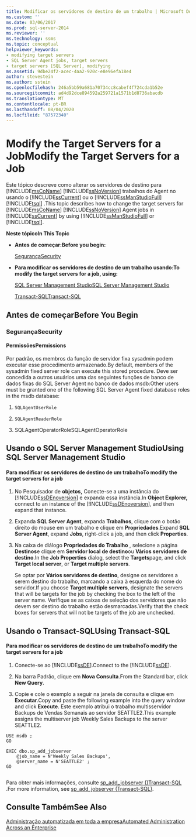 ```yaml
---
title: Modificar os servidores de destino de um trabalho | Microsoft Docs
ms.custom: ''
ms.date: 03/06/2017
ms.prod: sql-server-2014
ms.reviewer: ''
ms.technology: ssms
ms.topic: conceptual
helpviewer_keywords:
- modifying target servers
- SQL Server Agent jobs, target servers
- target servers [SQL Server], modifying
ms.assetid: 9dbe24f2-acec-4aa2-920c-e8e96efa18e4
author: stevestein
ms.author: sstein
ms.openlocfilehash: 246a5bb59a681a70734cc8cabef4f724cda1b52e
ms.sourcegitcommit: ad4d92dce894592a259721a1571b1d8736abacdb
ms.translationtype: MT
ms.contentlocale: pt-BR
ms.lasthandoff: 08/04/2020
ms.locfileid: "87572340"
---
```

# <a name="modify-the-target-servers-for-a-job"></a><span data-ttu-id="1ae64-102">Modify the Target Servers for a Job</span><span class="sxs-lookup"><span data-stu-id="1ae64-102">Modify the Target Servers for a Job</span></span>
  <span data-ttu-id="1ae64-103">Este tópico descreve como alterar os servidores de destino para [!INCLUDE[msCoName](../../includes/msconame-md.md)] [!INCLUDE[ssNoVersion](../../includes/ssnoversion-md.md)] trabalhos do Agent no usando o [!INCLUDE[ssCurrent](../../includes/sscurrent-md.md)] ou o [!INCLUDE[ssManStudioFull](../../includes/ssmanstudiofull-md.md)] [!INCLUDE[tsql](../../includes/tsql-md.md)] .</span><span class="sxs-lookup"><span data-stu-id="1ae64-103">This topic describes how to change the target servers for [!INCLUDE[msCoName](../../includes/msconame-md.md)] [!INCLUDE[ssNoVersion](../../includes/ssnoversion-md.md)] Agent jobs in [!INCLUDE[ssCurrent](../../includes/sscurrent-md.md)] by using [!INCLUDE[ssManStudioFull](../../includes/ssmanstudiofull-md.md)] or [!INCLUDE[tsql](../../includes/tsql-md.md)].</span></span>  
  
 <span data-ttu-id="1ae64-104">**Neste tópico**</span><span class="sxs-lookup"><span data-stu-id="1ae64-104">**In This Topic**</span></span>  
  
-   <span data-ttu-id="1ae64-105">**Antes de começar:**</span><span class="sxs-lookup"><span data-stu-id="1ae64-105">**Before you begin:**</span></span>  
  
     [<span data-ttu-id="1ae64-106">Segurança</span><span class="sxs-lookup"><span data-stu-id="1ae64-106">Security</span></span>](#Security)  
  
-   <span data-ttu-id="1ae64-107">**Para modificar os servidores de destino de um trabalho usando:**</span><span class="sxs-lookup"><span data-stu-id="1ae64-107">**To modify the target servers for a job, using:**</span></span>  
  
     [<span data-ttu-id="1ae64-108">SQL Server Management Studio</span><span class="sxs-lookup"><span data-stu-id="1ae64-108">SQL Server Management Studio</span></span>](#SSMSProcedure)  
  
     [<span data-ttu-id="1ae64-109">Transact-SQL</span><span class="sxs-lookup"><span data-stu-id="1ae64-109">Transact-SQL</span></span>](#TsqlProcedure)  
  
##  <a name="before-you-begin"></a><a name="BeforeYouBegin"></a> <span data-ttu-id="1ae64-110">Antes de começar</span><span class="sxs-lookup"><span data-stu-id="1ae64-110">Before You Begin</span></span>  
  
###  <a name="security"></a><a name="Security"></a> <span data-ttu-id="1ae64-111">Segurança</span><span class="sxs-lookup"><span data-stu-id="1ae64-111">Security</span></span>  
  
####  <a name="permissions"></a><a name="Permissions"></a> <span data-ttu-id="1ae64-112">Permissões</span><span class="sxs-lookup"><span data-stu-id="1ae64-112">Permissions</span></span>  
 <span data-ttu-id="1ae64-113">Por padrão, os membros da função de servidor fixa sysadmin podem executar esse procedimento armazenado.</span><span class="sxs-lookup"><span data-stu-id="1ae64-113">By default, members of the sysadmin fixed server role can execute this stored procedure.</span></span> <span data-ttu-id="1ae64-114">Deve ser concedida a outros usuários uma das seguintes funções de banco de dados fixas do SQL Server Agent no banco de dados msdb:</span><span class="sxs-lookup"><span data-stu-id="1ae64-114">Other users must be granted one of the following SQL Server Agent fixed database roles in the msdb database:</span></span>  
  
1.  `SQLAgentUserRole`  
  
2.  `SQLAgentReaderRole`  
  
3.  <span data-ttu-id="1ae64-115">SQLAgentOperatorRole</span><span class="sxs-lookup"><span data-stu-id="1ae64-115">SQLAgentOperatorRole</span></span>  
  
##  <a name="using-sql-server-management-studio"></a><a name="SSMSProcedure"></a> <span data-ttu-id="1ae64-116">Usando o SQL Server Management Studio</span><span class="sxs-lookup"><span data-stu-id="1ae64-116">Using SQL Server Management Studio</span></span>  
  
#### <a name="to-modify-the-target-servers-for-a-job"></a><span data-ttu-id="1ae64-117">Para modificar os servidores de destino de um trabalho</span><span class="sxs-lookup"><span data-stu-id="1ae64-117">To modify the target servers for a job</span></span>  
  
1.  <span data-ttu-id="1ae64-118">No Pesquisador de **objetos,** Conecte-se a uma instância do [!INCLUDE[ssDEnoversion](../../includes/ssdenoversion-md.md)] e expanda essa instância.</span><span class="sxs-lookup"><span data-stu-id="1ae64-118">In **Object Explorer,** connect to an instance of the [!INCLUDE[ssDEnoversion](../../includes/ssdenoversion-md.md)], and then expand that instance.</span></span>  
  
2.  <span data-ttu-id="1ae64-119">Expanda **SQL Server Agent**, expanda **Trabalhos**, clique com o botão direito do mouse em um trabalho e clique em **Propriedades**.</span><span class="sxs-lookup"><span data-stu-id="1ae64-119">Expand **SQL Server Agent**, expand **Jobs**, right-click a job, and then click **Properties**.</span></span>  
  
3.  <span data-ttu-id="1ae64-120">Na caixa de diálogo **Propriedades do Trabalho** , selecione a página **Destinos**e clique em **Servidor local de destino**ou **Vários servidores de destino**.</span><span class="sxs-lookup"><span data-stu-id="1ae64-120">In the **Job Properties** dialog, select the **Targets**page, and click **Target local server**, or **Target multiple servers**.</span></span>  
  
     <span data-ttu-id="1ae64-121">Se optar por **Vários servidores de destino**, designe os servidores a serem destino do trabalho, marcando a caixa à esquerda do nome do servidor.</span><span class="sxs-lookup"><span data-stu-id="1ae64-121">If you choose **Target multiple servers**, designate the servers that will be targets for the job by checking the box to the left of the server name.</span></span> <span data-ttu-id="1ae64-122">Verifique se as caixas de seleção dos servidores que não devem ser destino do trabalho estão desmarcadas.</span><span class="sxs-lookup"><span data-stu-id="1ae64-122">Verify that the check boxes for servers that will not be targets of the job are unchecked.</span></span>  
  
##  <a name="using-transact-sql"></a><a name="TsqlProcedure"></a> <span data-ttu-id="1ae64-123">Usando o Transact-SQL</span><span class="sxs-lookup"><span data-stu-id="1ae64-123">Using Transact-SQL</span></span>  
  
#### <a name="to-modify-the-target-servers-for-a-job"></a><span data-ttu-id="1ae64-124">Para modificar os servidores de destino de um trabalho</span><span class="sxs-lookup"><span data-stu-id="1ae64-124">To modify the target servers for a job</span></span>  
  
1.  <span data-ttu-id="1ae64-125">Conecte-se ao [!INCLUDE[ssDE](../../includes/ssde-md.md)].</span><span class="sxs-lookup"><span data-stu-id="1ae64-125">Connect to the [!INCLUDE[ssDE](../../includes/ssde-md.md)].</span></span>  
  
2.  <span data-ttu-id="1ae64-126">Na barra Padrão, clique em **Nova Consulta**.</span><span class="sxs-lookup"><span data-stu-id="1ae64-126">From the Standard bar, click **New Query**.</span></span>  
  
3.  <span data-ttu-id="1ae64-127">Copie e cole o exemplo a seguir na janela de consulta e clique em **Executar**.</span><span class="sxs-lookup"><span data-stu-id="1ae64-127">Copy and paste the following example into the query window and click **Execute**.</span></span> <span data-ttu-id="1ae64-128">Este exemplo atribui o trabalho multisservidor Backups de Vendas Semanais ao servidor SEATTLE2.</span><span class="sxs-lookup"><span data-stu-id="1ae64-128">This example assigns the multiserver job Weekly Sales Backups to the server SEATTLE2.</span></span>  
  
```  
USE msdb ;  
GO  
  
EXEC dbo.sp_add_jobserver  
    @job_name = N'Weekly Sales Backups',   
    @server_name = N'SEATTLE2' ;   
GO  
  
```  
  
 <span data-ttu-id="1ae64-129">Para obter mais informações, consulte [sp_add_jobserver &#40;&#41;Transact-SQL ](/sql/relational-databases/system-stored-procedures/sp-add-jobserver-transact-sql).</span><span class="sxs-lookup"><span data-stu-id="1ae64-129">For more information, see [sp_add_jobserver &#40;Transact-SQL&#41;](/sql/relational-databases/system-stored-procedures/sp-add-jobserver-transact-sql).</span></span>  
  
## <a name="see-also"></a><span data-ttu-id="1ae64-130">Consulte Também</span><span class="sxs-lookup"><span data-stu-id="1ae64-130">See Also</span></span>  
 [<span data-ttu-id="1ae64-131">Administração automatizada em toda a empresa</span><span class="sxs-lookup"><span data-stu-id="1ae64-131">Automated Administration Across an Enterprise</span></span>](automated-administration-across-an-enterprise.md)  
  
  
